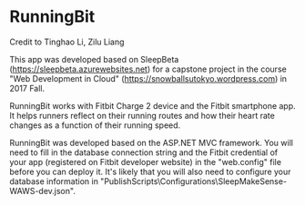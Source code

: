# RunningBit
Credit to Tinghao Li, Zilu Liang

This app was developed based on SleepBeta (https://sleepbeta.azurewebsites.net) for a capstone project in the course "Web Development in Cloud" (https://snowballsutokyo.wordpress.com) in 2017 Fall. 

RunningBit works with Fitbit Charge 2 device and the Fitbit smartphone app. It helps runners reflect on their running routes and how their heart rate changes as a function of their running speed. 

RunningBit was developed based on the ASP.NET MVC framework. You will need to fill in the database connection string and the Fitbit credential of your app (registered on Fitbit developer website) in the "web.config" file before you can deploy it. It's likely that you will also need to configure your database information in "PublishScripts\Configurations\SleepMakeSense-WAWS-dev.json".

